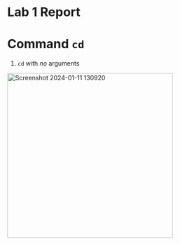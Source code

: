 # **Lab 1 Report**

# **Command** ```cd```
1. ```cd``` with *no* arguments
  <img width="378" alt="Screenshot 2024-01-11 130920" src="https://github.com/ChauAnhN/cse15l-lab-reports/assets/130714987/155c5542-cb55-4fa1-b9af-eebff9059f05">

